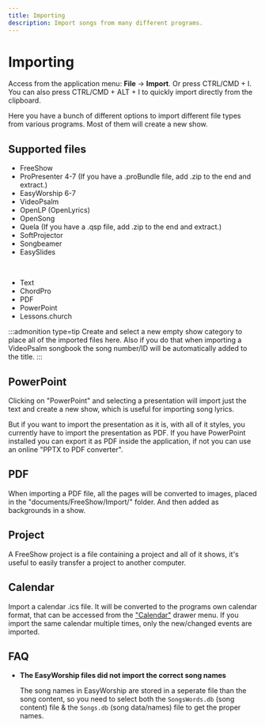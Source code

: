 ```yaml
---
title: Importing
description: Import songs from many different programs.
---
```


<script>
    import Key from '../../../lib/components/markdown/Key.svelte';
</script>

# Importing

Access from the application menu: **File** -> **Import**. Or press <Key>CTRL/CMD + I</Key>. You can also press <Key>CTRL/CMD + ALT + I</Key> to quickly import directly from the clipboard.

Here you have a bunch of different options to import different file types from various programs. Most of them will create a new show.

## Supported files

- FreeShow
- ProPresenter 4-7 (If you have a .proBundle file, add .zip to the end and extract.)
- EasyWorship 6-7
- VideoPsalm
- OpenLP (OpenLyrics)
- OpenSong
- Quela (If you have a .qsp file, add .zip to the end and extract.)
- SoftProjector
- Songbeamer
- EasySlides

<br>

- Text
- ChordPro
- PDF
- PowerPoint
- Lessons.church

:::admonition type=tip
Create and select a new empty show category to place all of the imported files here. Also if you do that when importing a VideoPsalm songbook the song number/ID will be automatically added to the title.
:::

## PowerPoint

Clicking on "PowerPoint" and selecting a presentation will import just the text and create a new show, which is useful for importing song lyrics.

But if you want to import the presentation as it is, with all of it styles, you currently have to import the presentation as PDF. If you have PowerPoint installed you can export it as PDF inside the application, if not you can use an online "PPTX to PDF converter".

## PDF

When importing a PDF file, all the pages will be converted to images, placed in the "documents/FreeShow/Import/" folder. And then added as backgrounds in a show.

## Project

A FreeShow project is a file containing a project and all of it shows, it's useful to easily transfer a project to another computer.

## Calendar

Import a calendar .ics file. It will be converted to the programs own calendar format, that can be accessed from the ["Calendar"](./calendar) drawer menu. If you import the same calendar multiple times, only the new/changed events are imported.

## FAQ

- **The EasyWorship files did not import the correct song names**

  The song names in EasyWorship are stored in a seperate file than the song content, so you need to select both the `SongsWords.db` (song content) file & the `Songs.db` (song data/names) file to get the proper names.
